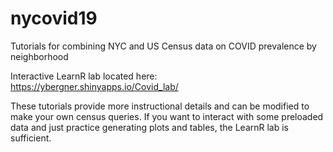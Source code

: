 # nycovid19
Tutorials for combining NYC and US Census data on COVID prevalence by neighborhood   

Interactive LearnR lab located here: https://ybergner.shinyapps.io/Covid_lab/ 

These tutorials provide more instructional details and can be modified to make your own census queries. If you want to interact with some preloaded data and just practice generating plots and tables, the LearnR lab is sufficient.
